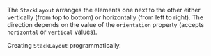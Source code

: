 The `StackLayout` arranges the elements one next to the other either vertically (from top to bottom) or horizontally (from left to right). 
The direction depends on the value of the `orientation` property (accepts `horizontal` or `vertical` values).

<snippet id='stack-layout-xml'/>

Creating `StackLayout` programmatically.
<snippet id='stack-layout-code-behind'/>
